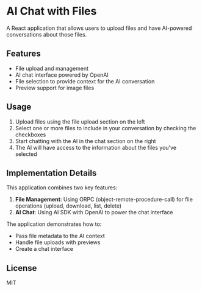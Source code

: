 # AI Chat with Files

A React application that allows users to upload files and have AI-powered conversations about those files.

## Features

- File upload and management
- AI chat interface powered by OpenAI
- File selection to provide context for the AI conversation
- Preview support for image files

## Usage

1. Upload files using the file upload section on the left
2. Select one or more files to include in your conversation by checking the checkboxes
3. Start chatting with the AI in the chat section on the right
4. The AI will have access to the information about the files you've selected

## Implementation Details

This application combines two key features:

1. **File Management**: Using ORPC (object-remote-procedure-call) for file operations (upload, download, list, delete)
2. **AI Chat**: Using AI SDK with OpenAI to power the chat interface

The application demonstrates how to:

- Pass file metadata to the AI context
- Handle file uploads with previews
- Create a chat interface

## License

MIT
